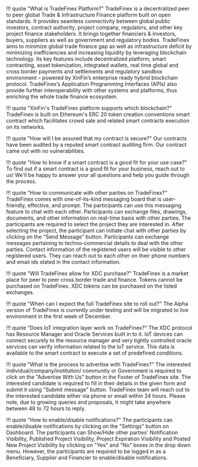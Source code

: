 ﻿!!! quote "What is TradeFinex Platform?"
    TradeFinex is a decentralized peer to peer global Trade & Infrastructure Finance platform built on open standards. It provides seamless connectivity between global public investors, contract authority, project company, regulators, and other key project finance stakeholders. It brings together financiers & investors, buyers, suppliers as well as government and regulatory bodies. TradeFinex aims to minimize global trade finance gap as well as infrastructure deficit by minimizing inefficiencies and increasing liquidity by leveraging blockchain technology. Its key features include decentralized platform, smart contracting, asset tokenization, integrated wallets, real time global and cross border payments and settlements and regulatory sandbox environment – powered by XinFin’s enterprise ready hybrid blockchain protocol. TradeFinex’s Application Programming Interfaces (APIs) also provide further interoperability with other systems and platforms, thus enriching the whole trade finance ecosystem.

!!! quote "XinFin's TradeFinex platform supports which blockchain?"
    TradeFinex is built on Ethereum's ERC 20 token creation conventions smart contract which facilitates crowd sale and related smart contracts execution on its networks.

!!! quote "How will I be assured that my contract is secure?"
    Our contracts have been audited by a reputed smart contract auditing firm. Our contract came out with no vulnerabilities.

!!! quote "How to know if a smart contract is a good fit for your use case?"
    To find out if a smart contract is a good fit for your business, reach out to us! We'll be happy to answer your all questions and help you guide through the process.

!!! quote "How to communicate with other parties on TradeFinex?"
    TradeFinex comes with one-of-its-kind messaging board that is user-friendly, effective, and prompt. The participants can use this messaging feature to chat with each other. Participants can exchange files, drawings, documents, and other information on real-time basis with other parties. The participants are required to select the project they are interested in. After selecting the project, the participant can initiate chat with other parties by clicking on the "Send Message" button. Participants can exchange messages pertaining to techno-commercial details to deal with the other parties. Contact information of the registered users will be visible to other registered users. They can reach out to each other on their phone numbers and email ids stated in the contact information. 

!!! quote "Will TradeFinex allow for XDC purchase?"
    TradeFinex is a market place for peer to peer cross border trade and finance. Tokens cannot be purchased on TradeFinex. XDC tokens can be purchased on the listed exchanges. 

!!! quote "When can I expect the full TradeFinex site to roll out?"
    The Alpha version of TradeFinex is currently under testing and will be migrated to live environment in the first week of December.

!!! quote "Does IoT integration layer work on TradeFinex?"
    The XDC protocol has Resource Manager and Oracle Services built in to it. IoT devices can connect securely to the resource manager and very tightly controlled oracle services can verify information related to the IoT service. This data is available to the smart contract to execute a set of predefined conditions. 

!!! quote "What is the process to advertise with TradeFinex?"
    The interested individual/company/institution/ community or Government is required to click on the "Advertise With Us" button in the Footer of TradeFinex site. The interested candidate is required to fill in their details in the given form and submit it using "Submit message" button. TradeFinex team will reach out to the interested candidate either via phone or email within 24 hours. Please note, due to growing queries and proposals, it might take anywhere between 48 to 72 hours to reply. 

!!! quote "How to enable/disable notifications?"
    The participants can enable/disable notifications by clicking on the "Settings" button on Dashboard. The participants can Show/Hide other parties' Notification Visibility, Published Project Visibility, Project Expiration Visibility and Posted New Project Visibility by clicking on "Yes" and "No" boxes in the drop down menu. However, the participants are required to be logged in as a Beneficiary, Supplier and Financier to enable/disable notifications. 
